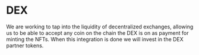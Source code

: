 # DEX

We are working to tap into the liquidity of decentralized exchanges, allowing us to be able to accept any coin on the chain the DEX is on as payment for minting the NFTs. When this integration is done we will invest in the DEX partner tokens.
